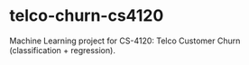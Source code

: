 # telco-churn-cs4120
Machine Learning project for CS-4120: Telco Customer Churn (classification + regression).
